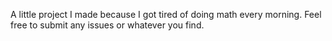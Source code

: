 A little project I made because I got tired of doing math every morning.  Feel free to submit any issues or whatever you find.
